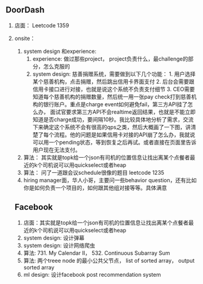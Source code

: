 ## DoorDash
1. 店面： Leetcode 1359
2. onsite：
   1. system design 和experience:  
      1. experience: 做过那些project， project负责什么，最challenge的部分，怎么克服的
      2. system design: 慈善捐赠系统，需要做到以下几个功能： 1. 用户选择某个慈善机构，点击捐赠，然后跳出信用卡界面支付 2. 后台会需要跟信用卡接口进行对接，也就是说这个系统不负责支付细节 3. CEO需要知道每个慈善机构的捐赠数量，然后统一用一张pay check打到慈善机构的银行账户。重点是charge event如何避免fail，第三方API挂了怎么办， 面试官要求第三方API不会realtime返回结果，也就是不能立即知道是否charge成功，要间隔10秒。我比较具体地分析了需求，交流下来确定这个系统不会有很高的qps之类，然后大概画了一下图，讲清楚了每个流程。他的问题是如果信用卡对接的API崩了怎么办，我就说可以用一个pending状态，等到恢复之后再试。或者直接在页面里告诉用户现在无法支付。
   2. 算法： 其实就是topk给一个json有司机的位置信息让找出离某个点餐者最近的k个司机说可以用quickselect或者heap
   3. 算法： 问了一道跟会议schedule很像的题目 leetcode 1235
   4. hiring manager面，华人小哥，主要问一些behavior question，还有比如你是如何负责一个项目的，如何跟其他组对接等等。具体满意  

   ## Facebook
   1. 店面：其实就是topk给一个json有司机的位置信息让找出离某个点餐者最近的k个司机说可以用quickselect或者heap
   2. system design: 设计弹幕
   3. system design: 设计网络爬虫
   4. 算法: 731. My Calendar II， 532. Continuous Subarray Sum
   5. 算法: 两个treee node 的最小公共父节点， list of sorted array， output sorted array
   6. ml design: 设计facebook post recommendation system